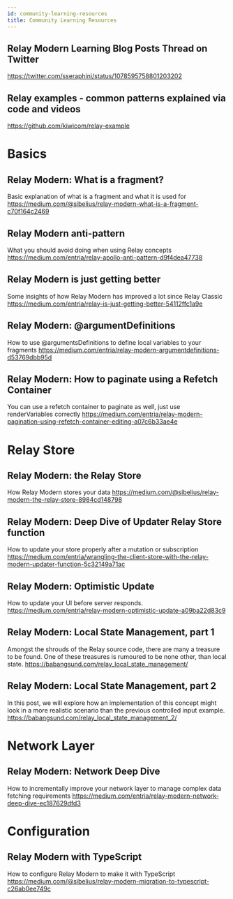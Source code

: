 ```yaml
---
id: community-learning-resources
title: Community Learning Resources
---
```


## Relay Modern Learning Blog Posts Thread on Twitter
https://twitter.com/sseraphini/status/1078595758801203202

## Relay examples - common patterns explained via code and videos
https://github.com/kiwicom/relay-example

# Basics

## Relay Modern: What is a fragment?

Basic explanation of what is a fragment and what it is used for
https://medium.com/@sibelius/relay-modern-what-is-a-fragment-c70f164c2469

## Relay Modern anti-pattern

What you should avoid doing when using Relay concepts
https://medium.com/entria/relay-apollo-anti-pattern-d9f4dea47738

## Relay Modern is just getting better

Some insights of how Relay Modern has improved a lot since Relay Classic
https://medium.com/entria/relay-is-just-getting-better-54112ffc1a9e

## Relay Modern: @argumentDefinitions

How to use @argumentsDefinitions to define local variables to your fragments
https://medium.com/entria/relay-modern-argumentdefinitions-d53769dbb95d

## Relay Modern: How to paginate using a Refetch Container

You can use a refetch container to paginate as well, just use renderVariables correctly
https://medium.com/entria/relay-modern-pagination-using-refetch-container-editing-a07c6b33ae4e

# Relay Store

## Relay Modern: the Relay Store

How Relay Modern stores your data
https://medium.com/@sibelius/relay-modern-the-relay-store-8984cd148798

## Relay Modern: Deep Dive of Updater Relay Store function

How to update your store properly after a mutation or subscription
https://medium.com/entria/wrangling-the-client-store-with-the-relay-modern-updater-function-5c32149a71ac

## Relay Modern: Optimistic Update

How to update your UI before server responds.
https://medium.com/entria/relay-modern-optimistic-update-a09ba22d83c9

## Relay Modern: Local State Management, part 1

Amongst the shrouds of the Relay source code, there are many a treasure to be found. One of these treasures is rumoured to be none other, than local state.
https://babangsund.com/relay_local_state_management/

## Relay Modern: Local State Management, part 2

In this post, we will explore how an implementation of this concept might look in a more realistic scenario than the previous controlled input example.
https://babangsund.com/relay_local_state_management_2/

# Network Layer

## Relay Modern: Network Deep Dive

How to incrementally improve your network layer to manage complex data fetching requirements
https://medium.com/entria/relay-modern-network-deep-dive-ec187629dfd3

# Configuration

## Relay Modern with TypeScript

How to configure Relay Modern to make it with TypeScript
https://medium.com/@sibelius/relay-modern-migration-to-typescript-c26ab0ee749c
